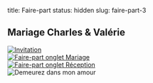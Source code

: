 title: Faire-part
status: hidden
slug: faire-part-3

## Mariage Charles & Valérie

[![Invitation]({static}/images/mariage/preparatifs.jpg "Page précédente: Invitation")](faire-part-2.html)<br>
[![Faire-part onglet Mariage]({static}/images/mariage/o-mariage.jpg "Cliquer pour accéder au mariage")](faire-part-4.html)<br>
[![Faire-part onglet Réception]({static}/images/mariage/o-reception.jpg "Cliquer pour accéder à la réception")](faire-part-5.html)<br>
![Demeurez dans mon amour]({static}/images/mariage/demeurez_01.png)
